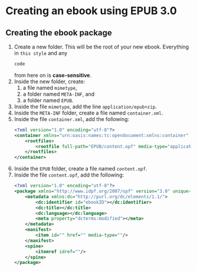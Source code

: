 # Creating an ebook using EPUB 3.0

## Creating the ebook package

1. Create a new folder. This will be the root of your new ebook. Everything in `this style` and any
	```xml
	code
	```
	 from here on is **case-sensitive**.
2. Inside the new folder, create:
	1. a file named `mimetype`,
	2. a folder named `META-INF`, and
	3. a folder named `EPUB`.
3. Inside the file `mimetype`, add the line `application/epub+zip`.
4. Inside the `META-INF` folder, create a file named `container.xml`.
5. Inside the file `container.xml`, add the following:
	```xml
	<?xml version="1.0" encoding="utf-8"?>
	<container xmlns="urn:oasis:names:tc:opendocument:xmlns:container" version="1.0">
		<rootfiles>
			<rootfile full-path="EPUB/content.opf" media-type="application/oebps-package+xml"/>
		</rootfiles>
	</container>
	```
6. Inside the `EPUB` folder, create a file named `content.opf`.
7. Inside the file `content.opf`, add the following:
	```xml
	<?xml version="1.0" encoding="utf-8"?>
	<package xmlns="http://www.idpf.org/2007/opf" version="3.0" unique-identifier="ebookID">
		<metadata xmlns:dc="http://purl.org/dc/elements/1.1/">
			<dc:identifier id="ebookID"></dc:identifier>
			<dc:title></dc:title>
			<dc:language></dc:language>
			<meta property="dcterms:modified"></meta>
		</metadata>
		<manifest>
			<item id="" href="" media-type=""/>
		</manifest>
		<spine>
			<itemref idref=""/>
		</spine>
	</package>
	```
